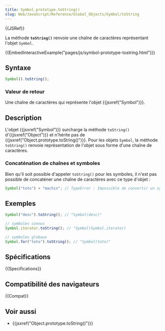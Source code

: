 ```yaml
---
title: Symbol.prototype.toString()
slug: Web/JavaScript/Reference/Global_Objects/Symbol/toString
---
```


{{JSRef}}

La méthode **`toString()`** renvoie une chaîne de caractères représentant l'objet `Symbol`.

{{EmbedInteractiveExample("pages/js/symbol-prototype-tostring.html")}}

## Syntaxe

```js
Symbol().toString();
```

### Valeur de retour

Une chaîne de caractères qui représente l'objet {{jsxref("Symbol")}}.

## Description

L'objet {{jsxref("Symbol")}} surcharge la méthode `toString()` d'{{jsxref("Object")}} et n'hérite pas de {{jsxref("Object.prototype.toString()")}}. Pour les objets `Symbol`, la méthode `toString()` renvoie représentation de l'objet sous forme d'une chaîne de caractères.

### Concaténation de chaînes et symboles

Bien qu'il soit possible d'appeler `toString()` pour les symboles, il n'est pas possible de concaténer une chaîne de caractères avec ce type d'objet :

```js
Symbol("toto") + "machin"; // TypeError : Impossible de convertir un symbole en chaîne de caractères
```

## Exemples

```js
Symbol("desc").toString(); // "Symbol(desc)"

// symboles connus
Symbol.iterator.toString(); // "Symbol(Symbol.iterator)

// symboles globaux
Symbol.for("toto").toString(); // "Symbol(toto)"
```

## Spécifications

{{Specifications}}

## Compatibilité des navigateurs

{{Compat}}

## Voir aussi

- {{jsxref("Object.prototype.toString()")}}
